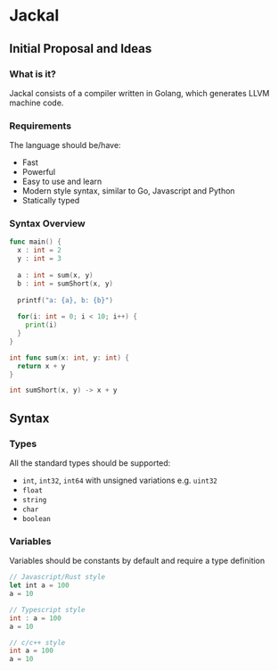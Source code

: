# Jackal
## Initial Proposal and Ideas

### What is it?
Jackal consists of a compiler written in Golang, which generates LLVM machine code.

### Requirements
The language should be/have:
- Fast
- Powerful
- Easy to use and learn
- Modern style syntax, similar to Go, Javascript and Python
- Statically typed

### Syntax Overview
```go
func main() {
  x : int = 2
  y : int = 3
  
  a : int = sum(x, y)
  b : int = sumShort(x, y)
  
  printf("a: {a}, b: {b}")
  
  for(i: int = 0; i < 10; i++) {
    print(i)
  }
}

int func sum(x: int, y: int) {
  return x + y
}

int sumShort(x, y) -> x + y
```

## Syntax
### Types
All the standard types should be supported:
- `int`, `int32`, `int64` with unsigned variations e.g. `uint32`
- `float`
- `string`
- `char`
- `boolean`

### Variables
Variables should be constants by default and require a type definition
```rust
// Javascript/Rust style
let int a = 100
a = 10
```
```go
// Typescript style
int : a = 100
a = 10
```
```go
// c/c++ style
int a = 100
a = 10
```
